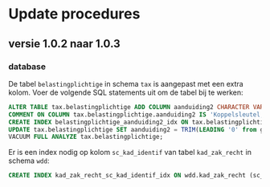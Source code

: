 # Update procedures

## versie 1.0.2 naar 1.0.3

### database

De tabel `belastingplichtige` in schema `tax` is aangepast met een extra kolom. 
Voer de volgende SQL statements uit om de tabel bij te werken:

```sql
ALTER TABLE tax.belastingplichtige ADD COLUMN aanduiding2 CHARACTER VARYING(24);
COMMENT ON COLUMN tax.belastingplichtige.aanduiding2 IS 'Koppelsleutel, door software gevuld';
CREATE INDEX belastingplichtige_aanduiding2_idx ON tax.belastingplichtige (aanduiding2);
UPDATE tax.belastingplichtige SET aanduiding2 = TRIM(LEADING '0' from gemeentecode)  || ' ' || TRIM(sectie) || ' ' || trim(LEADING '0' from perceelnummer) || ' ' || coalesce(trim(LEADING '0' from appartementsindex), '');
VACUUM FULL ANALYZE tax.belastingplichtige;
```

Er is een index nodig op kolom `sc_kad_identif` van tabel `kad_zak_recht` in schema `wdd`:

```sql
CREATE INDEX kad_zak_recht_sc_kad_identif_idx ON wdd.kad_zak_recht (sc_kad_identif);
```